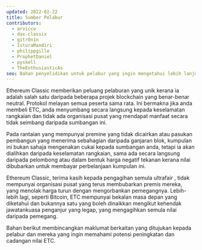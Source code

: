 ```yaml
---
updated: 2022-02-22
title: Sumber Pelabur
contributors:
  - arvicco
  - dax-classix
  - gitr0n1n
  - IstoraMandiri
  - philippgille
  - ProphetDaniel
  - pyskell
  - TheEnthusiasticAs
seo: Bahan penyelidikan untuk pelabur yang ingin mengetahui lebih lanjut tentang cadangan nilai jangka panjang Ethereum Classic.
---
```


Ethereum Classic memberikan peluang pelaburan yang unik kerana ia adalah salah satu daripada beberapa projek blockchain yang benar-benar neutral. Protokol melayan semua peserta sama rata. Ini bermakna jika anda membeli ETC, anda menyumbang secara langsung kepada keselamatan rangkaian dan tidak ada organisasi pusat yang mendapat manfaat secara tidak seimbang daripada sumbangan ini.

Pada rantaian yang mempunyai premine yang tidak dicairkan atau pasukan pembangun yang menerima sebahagian daripada ganjaran blok, kumpulan ini bukan sahaja mengenakan cukai kepada sumbangan anda, tetapi ia akan dialihkan daripada keselamatan rangkaian, sama ada secara langsung daripada pelombong atau dalam bentuk harga negatif tekanan kerana nilai dibubarkan untuk membayar perbelanjaan kumpulan ini.

Ethereum Classic, terima kasih kepada pengagihan semula ultrafair [](/why-classic/genesis#free-money-and-the-ultrafair-redistribution), tidak mempunyai organisasi pusat yang terus membubarkan premis mereka, yang menolak harga turun dengan mengorbankan pemegangnya. Lebih-lebih lagi, seperti Bitcoin, ETC mempunyai bekalan masa depan yang diketahui dan bukannya satu yang boleh dinaikkan mengikut kehendak jawatankuasa penganjur yang legap, yang mengagihkan semula nilai daripada pemegang.

Bahan berikut membincangkan maklumat berkaitan yang ditujukan kepada pelabur dan mereka yang ingin memahami potensi peningkatan dan cadangan nilai ETC.
